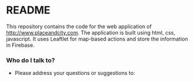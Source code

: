 # README #

This repository contains the code for the web application of http://www.placeandcity.com. The application is built using html, css, javascript. It uses Leaftlet for map-based actions and store the information in Firebase.

### Who do I talk to? ###

* Please address your questions or suggestions to:
